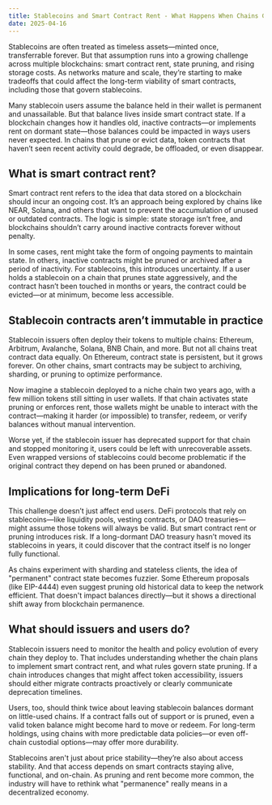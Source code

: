 ```yaml
---
title: Stablecoins and Smart Contract Rent - What Happens When Chains Get Pruned
date: 2025-04-16
---
```


Stablecoins are often treated as timeless assets—minted once, transferrable forever. But that assumption runs into a growing challenge across multiple blockchains: smart contract rent, state pruning, and rising storage costs. As networks mature and scale, they’re starting to make tradeoffs that could affect the long-term viability of smart contracts, including those that govern stablecoins.

<!--truncate-->

Many stablecoin users assume the balance held in their wallet is permanent and unassailable. But that balance lives inside smart contract state. If a blockchain changes how it handles old, inactive contracts—or implements rent on dormant state—those balances could be impacted in ways users never expected. In chains that prune or evict data, token contracts that haven’t seen recent activity could degrade, be offloaded, or even disappear.

## What is smart contract rent?

Smart contract rent refers to the idea that data stored on a blockchain should incur an ongoing cost. It’s an approach being explored by chains like NEAR, Solana, and others that want to prevent the accumulation of unused or outdated contracts. The logic is simple: state storage isn’t free, and blockchains shouldn’t carry around inactive contracts forever without penalty.

In some cases, rent might take the form of ongoing payments to maintain state. In others, inactive contracts might be pruned or archived after a period of inactivity. For stablecoins, this introduces uncertainty. If a user holds a stablecoin on a chain that prunes state aggressively, and the contract hasn’t been touched in months or years, the contract could be evicted—or at minimum, become less accessible.

## Stablecoin contracts aren’t immutable in practice

Stablecoin issuers often deploy their tokens to multiple chains: Ethereum, Arbitrum, Avalanche, Solana, BNB Chain, and more. But not all chains treat contract data equally. On Ethereum, contract state is persistent, but it grows forever. On other chains, smart contracts may be subject to archiving, sharding, or pruning to optimize performance.

Now imagine a stablecoin deployed to a niche chain two years ago, with a few million tokens still sitting in user wallets. If that chain activates state pruning or enforces rent, those wallets might be unable to interact with the contract—making it harder (or impossible) to transfer, redeem, or verify balances without manual intervention.

Worse yet, if the stablecoin issuer has deprecated support for that chain and stopped monitoring it, users could be left with unrecoverable assets. Even wrapped versions of stablecoins could become problematic if the original contract they depend on has been pruned or abandoned.

## Implications for long-term DeFi

This challenge doesn’t just affect end users. DeFi protocols that rely on stablecoins—like liquidity pools, vesting contracts, or DAO treasuries—might assume those tokens will always be valid. But smart contract rent or pruning introduces risk. If a long-dormant DAO treasury hasn’t moved its stablecoins in years, it could discover that the contract itself is no longer fully functional.

As chains experiment with sharding and stateless clients, the idea of "permanent" contract state becomes fuzzier. Some Ethereum proposals (like EIP-4444) even suggest pruning old historical data to keep the network efficient. That doesn't impact balances directly—but it shows a directional shift away from blockchain permanence.

## What should issuers and users do?

Stablecoin issuers need to monitor the health and policy evolution of every chain they deploy to. That includes understanding whether the chain plans to implement smart contract rent, and what rules govern state pruning. If a chain introduces changes that might affect token accessibility, issuers should either migrate contracts proactively or clearly communicate deprecation timelines.

Users, too, should think twice about leaving stablecoin balances dormant on little-used chains. If a contract falls out of support or is pruned, even a valid token balance might become hard to move or redeem. For long-term holdings, using chains with more predictable data policies—or even off-chain custodial options—may offer more durability.

Stablecoins aren't just about price stability—they’re also about access stability. And that access depends on smart contracts staying alive, functional, and on-chain. As pruning and rent become more common, the industry will have to rethink what "permanence" really means in a decentralized economy.
